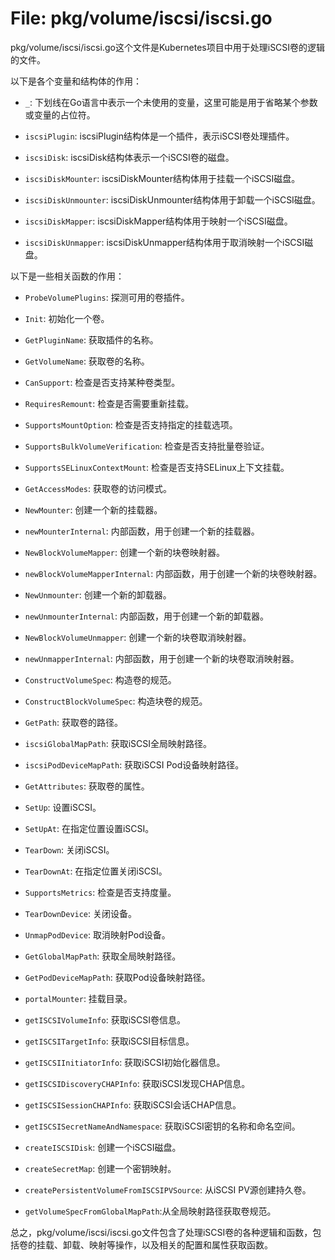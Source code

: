 # File: pkg/volume/iscsi/iscsi.go

pkg/volume/iscsi/iscsi.go这个文件是Kubernetes项目中用于处理iSCSI卷的逻辑的文件。

以下是各个变量和结构体的作用：

- `_`: 下划线在Go语言中表示一个未使用的变量，这里可能是用于省略某个参数或变量的占位符。

- `iscsiPlugin`: iscsiPlugin结构体是一个插件，表示iSCSI卷处理插件。

- `iscsiDisk`: iscsiDisk结构体表示一个iSCSI卷的磁盘。

- `iscsiDiskMounter`: iscsiDiskMounter结构体用于挂载一个iSCSI磁盘。

- `iscsiDiskUnmounter`: iscsiDiskUnmounter结构体用于卸载一个iSCSI磁盘。

- `iscsiDiskMapper`: iscsiDiskMapper结构体用于映射一个iSCSI磁盘。

- `iscsiDiskUnmapper`: iscsiDiskUnmapper结构体用于取消映射一个iSCSI磁盘。

以下是一些相关函数的作用：

- `ProbeVolumePlugins`: 探测可用的卷插件。

- `Init`: 初始化一个卷。

- `GetPluginName`: 获取插件的名称。

- `GetVolumeName`: 获取卷的名称。

- `CanSupport`: 检查是否支持某种卷类型。

- `RequiresRemount`: 检查是否需要重新挂载。

- `SupportsMountOption`: 检查是否支持指定的挂载选项。

- `SupportsBulkVolumeVerification`: 检查是否支持批量卷验证。

- `SupportsSELinuxContextMount`: 检查是否支持SELinux上下文挂载。

- `GetAccessModes`: 获取卷的访问模式。

- `NewMounter`: 创建一个新的挂载器。

- `newMounterInternal`: 内部函数，用于创建一个新的挂载器。

- `NewBlockVolumeMapper`: 创建一个新的块卷映射器。

- `newBlockVolumeMapperInternal`: 内部函数，用于创建一个新的块卷映射器。

- `NewUnmounter`: 创建一个新的卸载器。

- `newUnmounterInternal`: 内部函数，用于创建一个新的卸载器。

- `NewBlockVolumeUnmapper`: 创建一个新的块卷取消映射器。

- `newUnmapperInternal`: 内部函数，用于创建一个新的块卷取消映射器。

- `ConstructVolumeSpec`: 构造卷的规范。

- `ConstructBlockVolumeSpec`: 构造块卷的规范。

- `GetPath`: 获取卷的路径。

- `iscsiGlobalMapPath`: 获取iSCSI全局映射路径。

- `iscsiPodDeviceMapPath`: 获取iSCSI Pod设备映射路径。

- `GetAttributes`: 获取卷的属性。

- `SetUp`: 设置iSCSI。

- `SetUpAt`: 在指定位置设置iSCSI。

- `TearDown`: 关闭iSCSI。

- `TearDownAt`: 在指定位置关闭iSCSI。

- `SupportsMetrics`: 检查是否支持度量。

- `TearDownDevice`: 关闭设备。

- `UnmapPodDevice`: 取消映射Pod设备。

- `GetGlobalMapPath`: 获取全局映射路径。

- `GetPodDeviceMapPath`: 获取Pod设备映射路径。

- `portalMounter`: 挂载目录。

- `getISCSIVolumeInfo`: 获取iSCSI卷信息。

- `getISCSITargetInfo`: 获取iSCSI目标信息。

- `getISCSIInitiatorInfo`: 获取iSCSI初始化器信息。

- `getISCSIDiscoveryCHAPInfo`: 获取iSCSI发现CHAP信息。

- `getISCSISessionCHAPInfo`: 获取iSCSI会话CHAP信息。

- `getISCSISecretNameAndNamespace`: 获取iSCSI密钥的名称和命名空间。

- `createISCSIDisk`: 创建一个iSCSI磁盘。

- `createSecretMap`: 创建一个密钥映射。

- `createPersistentVolumeFromISCSIPVSource`: 从iSCSI PV源创建持久卷。

- `getVolumeSpecFromGlobalMapPath`:从全局映射路径获取卷规范。

总之，pkg/volume/iscsi/iscsi.go文件包含了处理iSCSI卷的各种逻辑和函数，包括卷的挂载、卸载、映射等操作，以及相关的配置和属性获取函数。

